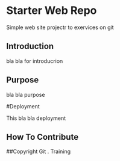 # Starter Web Repo

Simple web site projectr to exervices on git

## Introduction

bla bla for introducrion

## Purpose

bla bla purpose

#Deployment

This bla bla deployment 

## How To Contribute


##Copyright
Git . Training 
